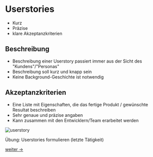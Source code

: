 # Userstories

- Kurz
- Präzise 
- klare Akzeptanzkriterien

## Beschreibung

- Beschreibung einer Userstory passiert immer aus der Sicht des "Kundens"/"Personas"
- Beschreibung soll kurz und knapp sein
- Keine Background-Geschichte ist notwendig

## Akzeptanzkriterien

- Eine Liste mit Eigenschaften, die das fertige Produkt / gewünschte Resultat beschreiben
- Sehr genaue und präzise angaben
- Kann zusammen mit den Entwicklern/Team erarbeitet werden

![userstory](https://miro.medium.com/max/4800/1*mRBZyifty7Q5PShtUlkLEA.png)

Übung: Userstories formulieren (letzte Tätigkeit)

[weiter ->](12-1_lunch.md)